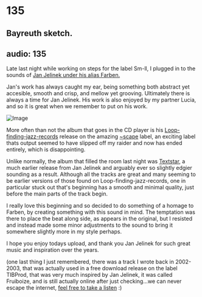 # 135
## Bayreuth sketch.
audio: 135
---
Late last night while working on steps for the label Sm-ll, I plugged in to the sounds of <a href="http://www.discogs.com/artist/Farben" title="Jan Jelinek under his alias Farben." target="_blank">Jan Jelinek under his alias Farben.</a>

Jan's work has always caught my ear, being something both abstract yet accesible, smooth and crisp, and mellow yet grooving. Ultimately there is always a time for Jan Jelinek. His work is also enjoyed by my partner Lucia, and so it is great when we remember to put on his work.

![Image](/assets/img/Snd-135.jpg)

More often than not the album that goes in the CD player is his <a href="http://www.discogs.com/Jan-Jelinek-Loop-finding-jazz-records/release/5681?ev=rr" title="Loop-finding-jazz-records" target="_blank">Loop-finding-jazz-records</a> release on the amazing <a href="http://www.scape-music.de/" title="~scape" target="_blank">~scape</a> label, an exciting label thats output seemed to have slipped off my raider and now has ended entirely, which is disappointing.

Unlike normally, the album that filled the room last night was <a href="http://www.discogs.com/Farben-Textstar/release/34632" title="Textstar" target="_blank">Textstar</a>, a much earlier release from Jan Jelinek and arguably ever so slightly edgier sounding as a result. Although all the tracks are great and many seeming to be earlier versions of those found on Loop-finding-jazz-records, one in particular stuck out that's beginning has a smooth and minimal quality, just before the main parts of the track begin.

I really love this beginning and so decided to do something of a homage to Farben, by creating something with this sound in mind. The temptation was there to place the beat along side, as appears in the original, but I resisted and instead made some minor adjustments to the sound to bring it somewhere slightly more in my style perhaps.

I hope you enjoy todays upload, and thank you Jan Jelinek for such great music and inspiration over the years.

(one last thing I just remembered, there was a track I wrote back in 2002-2003, that was actually used in a free download release on the label TIBProd, that was very much inspired by Jan Jelinek, it was called Fruiboize, and is still actually online after just checking…we can never escape the internet, <a href="http://www.bek.no/~tibprod/makinoize_fruiboize.mp3" title="feel free to take a listen" target="_blank">feel free to take a listen</a> :)